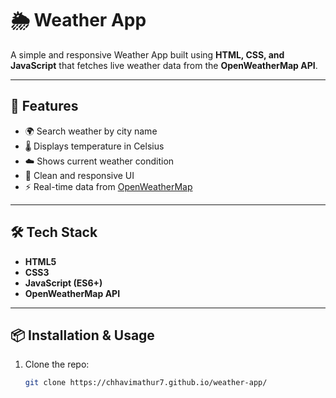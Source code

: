 # 🌦️ Weather App

A simple and responsive Weather App built using **HTML, CSS, and JavaScript** that fetches live weather data from the **OpenWeatherMap API**.

---

## 🚀 Features
- 🌍 Search weather by city name
- 🌡️ Displays temperature in Celsius
- ☁️ Shows current weather condition
- 🎨 Clean and responsive UI
- ⚡ Real-time data from [OpenWeatherMap](https://openweathermap.org/)

---

## 🛠️ Tech Stack
- **HTML5**
- **CSS3**
- **JavaScript (ES6+)**
- **OpenWeatherMap API**

---

## 📦 Installation & Usage

1. Clone the repo:
   ```bash
   git clone https://chhavimathur7.github.io/weather-app/

